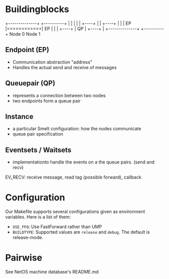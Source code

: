 Buildingblocks
==============

+--------------+       +----------+
|              |       |          |
|      +----+  |       | +----+   |
|      | EP |============| EP |   |
|      +----+  |  QP   | +----+   |
+--------------+       +----------+
   Node 0                Node 1


Endpoint (EP)
-------------
 * Communication abstraction "address"
 * Handles the actual send and receive of messages

Queuepair (QP)
--------------
 * represents a connection between two nodes
 * two endpoints form a queue pair

Instance
--------
 * a particular Smelt configuration: how the nodes communicate 
 * queue pair specification


Eventsets / Waitsets
--------------------
 * implementationto handle the events on a the queue pairs. (send and recv)


EV_RECV: receive message, read tag (possible forward), callback

# Configuration

Our Makefile supports several configurations given as environment
variables. Here is a list of them:

- `USE_FFQ`: Use FastForward rather than UMP
- `BUILDTYPE`: Supported values are `release` and `debug`. The default
  is release-mode.

# Pairwise

See NetOS machine database's README.md
